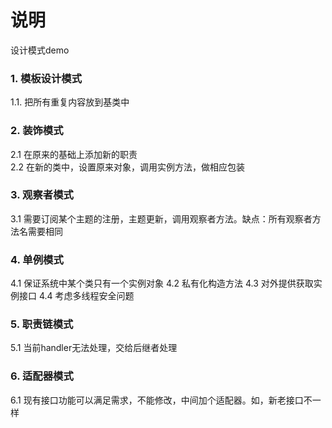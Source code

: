 # 说明
设计模式demo  
### 1. 模板设计模式
1.1. 把所有重复内容放到基类中
### 2. 装饰模式
2.1 在原来的基础上添加新的职责  
2.2 在新的类中，设置原来对象，调用实例方法，做相应包装
### 3. 观察者模式
3.1 需要订阅某个主题的注册，主题更新，调用观察者方法。缺点：所有观察者方法名需要相同
### 4. 单例模式
4.1 保证系统中某个类只有一个实例对象
4.2 私有化构造方法
4.3 对外提供获取实例接口
4.4 考虑多线程安全问题
### 5. 职责链模式
5.1 当前handler无法处理，交给后继者处理
### 6. 适配器模式
6.1 现有接口功能可以满足需求，不能修改，中间加个适配器。如，新老接口不一样 